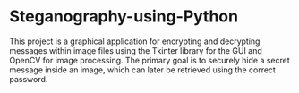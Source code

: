 # Steganography-using-Python
This project is a graphical application for encrypting and decrypting messages within image files using the Tkinter library for the GUI and OpenCV for image processing. The primary goal is to securely hide a secret message inside an image, which can later be retrieved using the correct password.
